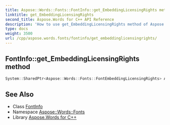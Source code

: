 ```yaml
---
title: Aspose::Words::Fonts::FontInfo::get_EmbeddingLicensingRights method
linktitle: get_EmbeddingLicensingRights
second_title: Aspose.Words for C++ API Reference
description: 'How to use get_EmbeddingLicensingRights method of Aspose::Words::Fonts::FontInfo class in C++.'
type: docs
weight: 3500
url: /cpp/aspose.words.fonts/fontinfo/get_embeddinglicensingrights/
---
```

## FontInfo::get_EmbeddingLicensingRights method




```cpp
System::SharedPtr<Aspose::Words::Fonts::FontEmbeddingLicensingRights> Aspose::Words::Fonts::FontInfo::get_EmbeddingLicensingRights()
```

## See Also

* Class [FontInfo](../)
* Namespace [Aspose::Words::Fonts](../../)
* Library [Aspose.Words for C++](../../../)
